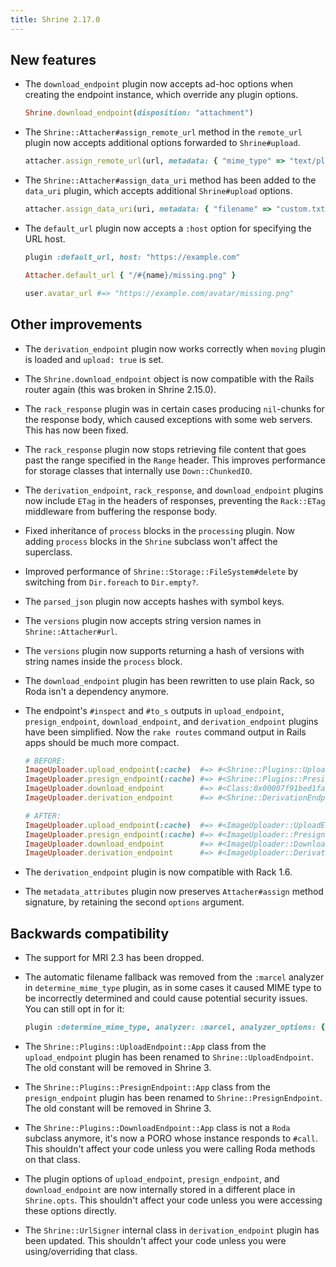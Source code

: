 ```yaml
---
title: Shrine 2.17.0
---
```


## New features

* The `download_endpoint` plugin now accepts ad-hoc options when creating the
  endpoint instance, which override any plugin options.

  ```rb
  Shrine.download_endpoint(disposition: "attachment")
  ```

* The `Shrine::Attacher#assign_remote_url` method in the `remote_url` plugin
  now accepts additional options forwarded to `Shrine#upload`.

  ```rb
  attacher.assign_remote_url(url, metadata: { "mime_type" => "text/plain" })
  ```

* The `Shrine::Attacher#assign_data_uri` method has been added to the
  `data_uri` plugin, which accepts additional `Shrine#upload` options.

  ```rb
  attacher.assign_data_uri(uri, metadata: { "filename" => "custom.txt" })
  ```

* The `default_url` plugin now accepts a `:host` option for specifying the URL
  host.

  ```rb
  plugin :default_url, host: "https://example.com"

  Attacher.default_url { "/#{name}/missing.png" }
  ```
  ```rb
  user.avatar_url #=> "https://example.com/avatar/missing.png"
  ```

## Other improvements

* The `derivation_endpoint` plugin now works correctly when `moving` plugin
  is loaded and `upload: true` is set.

* The `Shrine.download_endpoint` object is now compatible with the Rails router
  again (this was broken in Shrine 2.15.0).

* The `rack_response` plugin was in certain cases producing `nil`-chunks for
  the response body, which caused exceptions with some web servers. This has
  now been fixed.

* The `rack_response` plugin now stops retrieving file content that goes past
  the range specified in the `Range` header. This improves performance for
  storage classes that internally use `Down::ChunkedIO`.

* The `derivation_endpoint`, `rack_response`, and `download_endpoint` plugins
  now include `ETag` in the headers of responses, preventing the `Rack::ETag`
  middleware from buffering the response body.

* Fixed inheritance of `process` blocks in the `processing` plugin. Now adding
  `process` blocks in the `Shrine` subclass won't affect the superclass.

* Improved performance of `Shrine::Storage::FileSystem#delete` by switching
  from `Dir.foreach` to `Dir.empty?`.

* The `parsed_json` plugin now accepts hashes with symbol keys.

* The `versions` plugin now accepts string version names in
  `Shrine::Attacher#url`.

* The `versions` plugin now supports returning a hash of versions with string
  names inside the `process` block.

* The `download_endpoint` plugin has been rewritten to use plain Rack, so Roda
  isn't a dependency anymore.

* The endpoint's `#inspect` and `#to_s` outputs in `upload_endpoint`,
  `presign_endpoint`, `download_endpoint`, and `derivation_endpoint` plugins
  have been simplified. Now the `rake routes` command output in Rails apps
  should be much more compact.

  ```rb
  # BEFORE:
  ImageUploader.upload_endpoint(:cache)  #=> #<Shrine::Plugins::UploadEndpoint::App:0x00007f91bec17dc8 @max_size=nil, @rack_response=nil, @shrine_class=ImageUploader, @storage_key=:cache, @upload=nil, @upload_context=nil>
  ImageUploader.presign_endpoint(:cache) #=> #<Shrine::Plugins::PresignEndpoint::App:0x00007f91beca4ea8 @presign=nil, @presign_location=nil, @presign_options=nil, @rack_response=nil, @shrine_class=ImageUploader, @storage_key=:cache>
  ImageUploader.download_endpoint        #=> #<Class:0x00007f91bed1fa90>
  ImageUploader.derivation_endpoint      #=> #<Shrine::DerivationEndpoint:0x00007f91bed4c900 @options={}, @shrine_class=ImageUploader>

  # AFTER:
  ImageUploader.upload_endpoint(:cache)  #=> #<ImageUploader::UploadEndpoint(:cache)>
  ImageUploader.presign_endpoint(:cache) #=> #<ImageUploader::PresignEndpoint(:cache)>
  ImageUploader.download_endpoint        #=> #<ImageUploader::DownloadEndpoint>
  ImageUploader.derivation_endpoint      #=> #<ImageUploader::DerivationEndpoint>
  ```

* The `derivation_endpoint` plugin is now compatible with Rack 1.6.

* The `metadata_attributes` plugin now preserves `Attacher#assign` method
  signature, by retaining the second `options` argument.

## Backwards compatibility

* The support for MRI 2.3 has been dropped.

* The automatic filename fallback was removed from the `:marcel` analyzer in
  `determine_mime_type` plugin, as in some cases it caused MIME type to be
  incorrectly determined and could cause potential security issues. You can
  still opt in for it:

  ```rb
  plugin :determine_mime_type, analyzer: :marcel, analyzer_options: { filename_fallback: true }
  ```

* The `Shrine::Plugins::UploadEndpoint::App` class from the `upload_endpoint`
  plugin has been renamed to `Shrine::UploadEndpoint`. The old constant will be
  removed in Shrine 3.

* The `Shrine::Plugins::PresignEndpoint::App` class from the `presign_endpoint`
  plugin has been renamed to `Shrine::PresignEndpoint`. The old constant will
  be removed in Shrine 3.

* The `Shrine::Plugins::DownloadEndpoint::App` class is not a `Roda` subclass
  anymore, it's now a PORO whose instance responds to `#call`. This shouldn't
  affect your code unless you were calling Roda methods on that class.

* The plugin options of `upload_endpoint`, `presign_endpoint`, and
  `download_endpoint` are now internally stored in a different place in
  `Shrine.opts`. This shouldn't affect your code unless you were accessing
  these options directly.

* The `Shrine::UrlSigner` internal class in `derivation_endpoint` plugin has
  been updated. This shouldn't affect your code unless you were
  using/overriding that class.
